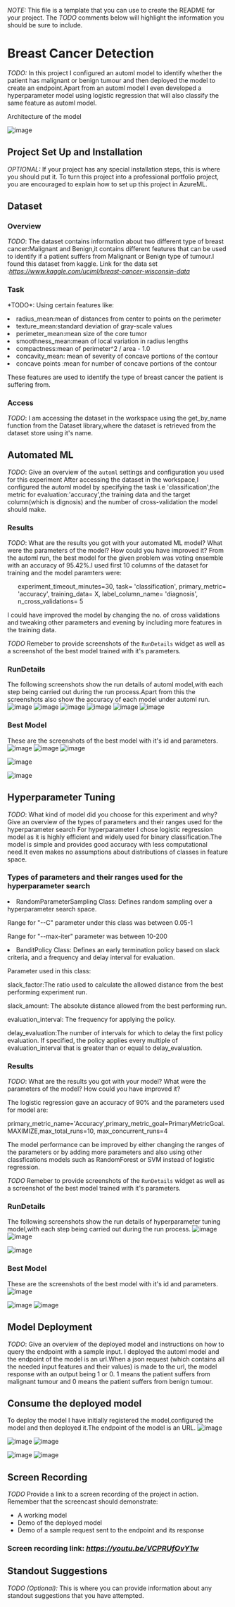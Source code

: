 *NOTE:* This file is a template that you can use to create the README for your project. The *TODO* comments below will highlight the information you should be sure to include.

# Breast Cancer Detection

*TODO:* In this project I configured an automl model to identify whether the patient has malignant or benign tumour and then deployed the model to create an endpoint.Apart
from an automl model I even developed a hyperparameter model using logistic regression that will also classify the same feature as automl model.

Architecture of the model

![image](https://user-images.githubusercontent.com/53776611/106390205-40d53880-640d-11eb-842f-f6e6a7843abe.png)



## Project Set Up and Installation
*OPTIONAL:* If your project has any special installation steps, this is where you should put it. To turn this project into a professional portfolio project, you are encouraged to explain how to set up this project in AzureML.

## Dataset

### Overview
*TODO*: The dataset contains information about two different type of breast cancer:Malignant and Benign,it contains different features that can be used to identify if a 
patient suffers from Malignant or Benign type of tumour.I found this dataset from kaggle. Link for the data set :<i>https://www.kaggle.com/uciml/breast-cancer-wisconsin-data</i>

### Task
<p> *TODO*: Using certain features like:</p>
<li>radius_mean:mean of distances from center to points on the perimeter</li>
<li>texture_mean:standard deviation of gray-scale values</li>
<li>perimeter_mean:mean size of the core tumor</li>
<li>smoothness_mean:mean of local variation in radius lengths</li>
<li>compactness:mean of perimeter^2 / area - 1.0</li>
<li>concavity_mean: mean of severity of concave portions of the contour</li>
<li>concave points :mean for number of concave portions of the contour</li>
<p>These features are used to identify the type of breast cancer the patient is suffering from.</p>

### Access
*TODO*: I am accessing the dataset in the workspace using the get_by_name function from the Dataset library,where the dataset is retrieved from the dataset store using it's name.

## Automated ML
*TODO*: Give an overview of the `automl` settings and configuration you used for this experiment
After accessing the dataset in the workspace,I configured the automl model by specifying the task i.e 'classification',the metric for evaluation:'accuracy',the training data
and the target column(which is dignosis) and the number of cross-validation the model should make.

### Results
*TODO*: What are the results you got with your automated ML model? What were the parameters of the model? How could you have improved it?
From the automl run, the best model for the given problem was voting ensemble with an accuracy of 95.42%.I used first 10 columns of the dataset for training and the model paramters were:
<ul>experiment_timeout_minutes=30,
    task= 'classification',
    primary_metric= 'accuracy',
    training_data= X,
    label_column_name= 'diagnosis',
    n_cross_validations= 5</ul>
 I could have improved the model by changing the no. of cross validations and tweaking other parameters and evening by including more features in the training data.


*TODO* Remeber to provide screenshots of the `RunDetails` widget as well as a screenshot of the best model trained with it's parameters.
### RunDetails
The following screenshots show the run details of automl model,with each step being carried out during the run process.Apart from this the screenshots also show the accuracy of each model under automl run.
![image](https://user-images.githubusercontent.com/53776611/106358172-650f1780-6330-11eb-8647-b018ed7d9050.png)
![image](https://user-images.githubusercontent.com/53776611/106388271-c227cd80-6403-11eb-86f7-86623f90b537.png)
![image](https://user-images.githubusercontent.com/53776611/106388303-dcfa4200-6403-11eb-9cd2-b5364deb0030.png)
![image](https://user-images.githubusercontent.com/53776611/106388316-eb485e00-6403-11eb-88bb-bb90c70ed802.png)
![image](https://user-images.githubusercontent.com/53776611/106388333-0024f180-6404-11eb-848a-529b875172cd.png)
![image](https://user-images.githubusercontent.com/53776611/106388915-965a1700-6406-11eb-8045-9f78bfadfa2c.png)


### Best Model
These are the screenshots of the best model with it's id and parameters.
![image](https://user-images.githubusercontent.com/53776611/106388934-ab36aa80-6406-11eb-99dc-808140d908e3.png)
![image](https://user-images.githubusercontent.com/53776611/106388960-d7eac200-6406-11eb-8add-efdc5def59aa.png)
![image](https://user-images.githubusercontent.com/53776611/106388978-ef29af80-6406-11eb-900e-60055496d2f5.png)

![image](https://user-images.githubusercontent.com/53776611/106358196-88d25d80-6330-11eb-8c47-dae2e5d2a274.png)

![image](https://user-images.githubusercontent.com/53776611/106359431-c63ae900-6338-11eb-8cfd-4054f5ce84fd.png)





## Hyperparameter Tuning
*TODO*: What kind of model did you choose for this experiment and why? Give an overview of the types of parameters and their ranges used for the hyperparameter search
For hyperparameter I chose logistic regression model as it is highly efficient and widely used for binary classification.The model is simple and provides good accuracy with less
computational need.It even makes no assumptions about distributions of classes in feature space.
### Types of parameters and their ranges used for the hyperparameter search
<li>RandomParameterSampling Class: Defines random sampling over a hyperparameter search space.</li>
<p> Range for "--C" parameter under this class was between 0.05-1</p>
<p> Range for "--max-iter" parameter was between 10-200</p>
<li>BanditPolicy Class: Defines an early termination policy based on slack criteria, and a frequency and delay interval for evaluation.</li>
<p>Parameter used in this class:</p>
<p>slack_factor:The ratio used to calculate the allowed distance from the best performing experiment run.</p>
<p>slack_amount: The absolute distance allowed from the best performing run.</p>
<p>evaluation_interval: The frequency for applying the policy.</p>
<p>delay_evaluation:The number of intervals for which to delay the first policy evaluation. If specified, the policy applies every multiple of evaluation_interval that is greater than or equal to delay_evaluation.</p>


### Results
*TODO*: What are the results you got with your model? What were the parameters of the model? How could you have improved it?
<p>The logistic regression gave an accuracy of 90% and the parameters used for model are:</p>
<p>primary_metric_name='Accuracy',primary_metric_goal=PrimaryMetricGoal.MAXIMIZE,max_total_runs=10, max_concurrent_runs=4</p>
<p>The model performance can be improved by either changing the ranges of the parameters or by adding more parameters and also using other classfications models such as
  RandomForest or SVM instead of logistic regression.</p>

*TODO* Remeber to provide screenshots of the `RunDetails` widget as well as a screenshot of the best model trained with it's parameters.
### RunDetails
The following screenshots show the run details of hyperparameter tuning model,with each step being carried out during the run process.
![image](https://user-images.githubusercontent.com/53776611/106389564-e7b7d580-6409-11eb-950e-8ff00ff590e8.png)
![image](https://user-images.githubusercontent.com/53776611/106389588-0d44df00-640a-11eb-95b7-ed2bc5be1d11.png)

![image](https://user-images.githubusercontent.com/53776611/106358568-0e570d00-6333-11eb-9af3-d69e45eb900d.png)
### Best Model
These are the screenshots of the best model with it's id and parameters.
![image](https://user-images.githubusercontent.com/53776611/106389606-28175380-640a-11eb-8e02-997b115497af.png)

![image](https://user-images.githubusercontent.com/53776611/106358596-38103400-6333-11eb-985a-d2c3c6ee372f.png)
![image](https://user-images.githubusercontent.com/53776611/106389624-382f3300-640a-11eb-8493-c8b26697d4c9.png)



## Model Deployment
*TODO*: Give an overview of the deployed model and instructions on how to query the endpoint with a sample input.
I deployed the automl model and the endpoint of the model is an url.When a json request (which contains all the needed input features and their values) is made to the url,
the model response with an output being 1 or 0. 1 means the patient suffers from malignant tumour and 0 means the patient suffers from benign tumour.

## Consume the deployed model
To deploy the model I have initially registered the model,configured the model and then deployed it.The endpoint of the model is an URL.
![image](https://user-images.githubusercontent.com/53776611/106389773-37e36780-640b-11eb-986f-9f837989324f.png)

![image](https://user-images.githubusercontent.com/53776611/106388216-87259a00-6403-11eb-9b19-80e18434b52d.png)
![image](https://user-images.githubusercontent.com/53776611/106388242-a6242c00-6403-11eb-9415-633bd13977b6.png)

![image](https://user-images.githubusercontent.com/53776611/106388152-2dbd6b00-6403-11eb-94a8-c95f0e4d7db6.png)
![image](https://user-images.githubusercontent.com/53776611/106388232-973d7980-6403-11eb-9844-b3a6890db231.png)


## Screen Recording
*TODO* Provide a link to a screen recording of the project in action. Remember that the screencast should demonstrate:
- A working model
- Demo of the deployed  model
- Demo of a sample request sent to the endpoint and its response
### Screen recording link: <i>https://youtu.be/VCPRUfOvY1w</i>

## Standout Suggestions
*TODO (Optional):* This is where you can provide information about any standout suggestions that you have attempted.
